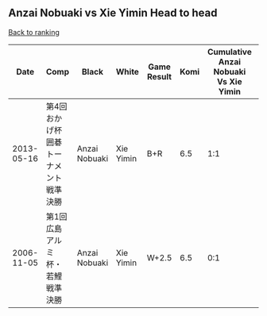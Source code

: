 ## Anzai Nobuaki vs Xie Yimin Head to head

[Back to ranking](../../index.md)




| **Date** | **Comp** | **Black** | **White** | **Game Result** | **Komi** | **Cumulative Anzai Nobuaki Vs Xie Yimin** | **Anzai Nobuaki Streak** | **Xie Yimin Streak** | 
| --- | --- | --- | --- | --- | --- | --- | --- | --- |
| 2013-05-16 | 第4回おかげ杯囲碁トーナメント戦準決勝 | Anzai Nobuaki | Xie Yimin | B+R | 6.5 | 1:1 | 1 | 0 | 
| 2006-11-05 | 第1回広島アルミ杯・若鯉戦準決勝 | Anzai Nobuaki | Xie Yimin | W+2.5 | 6.5 | 0:1 | 0 | 1 |




